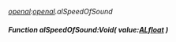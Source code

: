_[openal](../../modules/openal/openal-module.md):[openal](../../modules/openal/openal-module.md).alSpeedOfSound_
##### Function alSpeedOfSound:Void( value:[ALfloat](../../modules/openal/openal-alfloat.md) )
